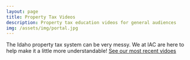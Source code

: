 ```yaml
---
layout: page
title: Property Tax Videos
description: Property tax education videos for general audiences
img: /assets/img/portal.jpg
---
```


The Idaho property tax system can be very messy. We at IAC are here to help make it a little more understandable! [See our most recent vidoes](https://www.youtube.com/channel/UCymGg5xPyRTnyByVb-nDoEA)
